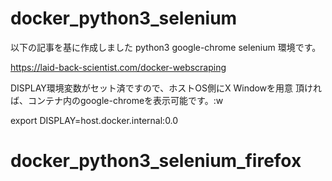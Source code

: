 # docker_python3_selenium
以下の記事を基に作成しました python3 google-chrome selenium 環境です。

https://laid-back-scientist.com/docker-webscraping

DISPLAY環境変数がセット済ですので、ホストOS側にX Windowを用意
頂ければ、コンテナ内のgoogle-chromeを表示可能です。:w

export DISPLAY=host.docker.internal:0.0
# docker_python3_selenium_firefox
